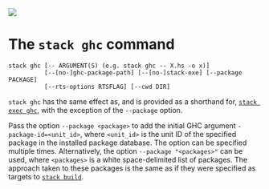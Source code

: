 <div class="hidden-warning"><a href="https://docs.haskellstack.org/"><img src="https://cdn.jsdelivr.net/gh/commercialhaskell/stack/doc/img/hidden-warning.svg"></a></div>

# The `stack ghc` command

~~~text
stack ghc [-- ARGUMENT(S) (e.g. stack ghc -- X.hs -o x)]
          [--[no-]ghc-package-path] [--[no-]stack-exe] [--package PACKAGE]
          [--rts-options RTSFLAG] [--cwd DIR]
~~~

`stack ghc` has the same effect as, and is provided as a shorthand for,
[`stack exec ghc`](exec_command.md), with the exception of the `--package`
option.

Pass the option `--package <package>` to add the initial GHC argument
`-package-id=<unit_id>`, where `<unit_id>` is the unit ID of the specified
package in the installed package database. The option can be specified multiple
times. Alternatively, the option `--package "<packages>"` can be used, where
`<packages>` is a white space-delimited list of packages. The approach taken to
these packages is the same as if they were specified as targets to
[`stack build`](build_command.md#target-syntax).
